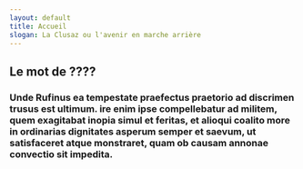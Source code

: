 ```yaml
---
layout: default
title: Accueil
slogan: La Clusaz ou l'avenir en marche arrière
---
```

<div>
<h2 text-align: center; >Le mot de ????</h2>
<h3>Unde Rufinus ea tempestate praefectus praetorio ad discrimen trusus est ultimum. ire enim ipse compellebatur ad militem, quem exagitabat inopia simul et feritas, et alioqui coalito more in ordinarias dignitates asperum semper et saevum, ut satisfaceret atque monstraret, quam ob causam annonae convectio sit impedita.
</h3>
  
  
</div>
